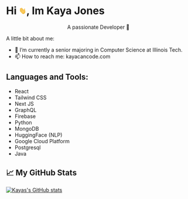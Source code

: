 # Hi <img src="wave.gif" width="20" height="20">, Im Kaya Jones

<p style=" text-align:center " >A passionate Developer 🚀</p>

A little bit about me:

- 🔭 I’m currently a senior majoring in Computer Science at Illinois Tech. 
- 📫 How to reach me: kayacancode.com

## Languages and Tools:
- React
- Tailwind CSS
- Next JS
- GraphQL
- Firebase 
- Python
- MongoDB
- HuggingFace (NLP)
- Google Cloud Platform
- Postgresql
- Java


## 📈 My GitHub Stats

[![Kayas's GitHub stats](https://github-readme-stats.vercel.app/api?username=kayacancode&show_icons=true&theme=radical)](https://github.com/kayacancode/github-readme-stats)

